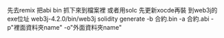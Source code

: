 先去remix 把abi bin 抓下來到檔案裡
或者用solc 先更新xocde再裝
到web3j的exe位址
web3j-4.2.0/bin/web3j solidity generate -b 合約.bin -a 合約.abi -p"裡面資料夾name" -o"外面資料夾name"
